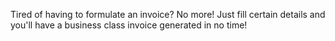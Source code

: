 Tired of having to formulate an invoice?
No more!
Just fill certain details and you'll have a business class invoice generated in no time!
